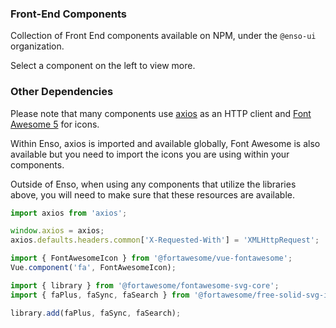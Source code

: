 ### Front-End Components

Collection of Front End components available on NPM, 
under the `@enso-ui` organization.

Select a component on the left to view more.

### Other Dependencies

Please note that many components use [axios](https://github.com/axios/axios) as an HTTP client
and [Font Awesome 5](https://fontawesome.com/) for icons.

Within Enso, axios is imported and available globally, Font Awesome is also available but you need to import
the icons you are using within your components.

Outside of Enso, when using any components that utilize the libraries above, you will need to make sure 
that these resources are available.

```js
import axios from 'axios';

window.axios = axios;
axios.defaults.headers.common['X-Requested-With'] = 'XMLHttpRequest';
```

```js
import { FontAwesomeIcon } from '@fortawesome/vue-fontawesome';
Vue.component('fa', FontAwesomeIcon);

import { library } from '@fortawesome/fontawesome-svg-core';
import { faPlus, faSync, faSearch } from '@fortawesome/free-solid-svg-icons';

library.add(faPlus, faSync, faSearch);
```


